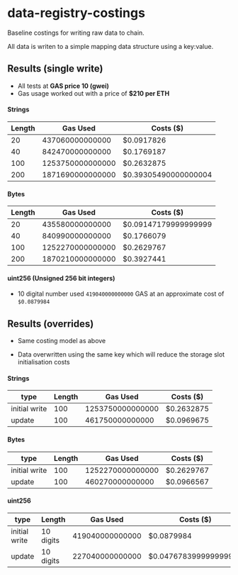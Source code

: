 # data-registry-costings

Baseline costings for writing raw data to chain. 

All data is writen to a simple mapping data structure using a key:value. 

## Results (single write)

* All tests at **GAS price 10 (gwei)**
* Gas usage worked out with a price of **$210 per ETH**

#### Strings

| Length | Gas Used | Costs ($) |
|---|---|---|
| 20  | 437060000000000  | $0.0917826  |
| 40  | 842470000000000  | $0.1769187  |
| 100  | 1253750000000000  | $0.2632875  |
| 200  | 1871690000000000  | $0.39305490000000004  |

#### Bytes

| Length | Gas Used | Costs ($) |
|---|---|---|
| 20  | 435580000000000  | $0.09147179999999999  |
| 40  | 840990000000000  | $0.1766079  |
| 100  | 1252270000000000  | $0.2629767 |
| 200  | 1870210000000000  | $0.3927441  |

#### uint256 (Unsigned 256 bit integers)

* 10 digital number used `419040000000000` GAS at an approximate cost of `$0.0879984` 

## Results (overrides)

* Same costing model as above

* Data overwritten using the same key which will reduce the storage slot initialisation costs

#### Strings

| type | Length | Gas Used | Costs ($) |
|---|---|---|---|
| initial write | 100  | 1253750000000000  | $0.2632875 |
| update | 100   |  461750000000000 | $0.0969675 |

#### Bytes

| type | Length | Gas Used | Costs ($) |
|---|---|---|---|
| initial write | 100  | 1252270000000000  | $0.2629767 | 
| update | 100   | 460270000000000  | $0.0966567 | 

#### uint256

| type | Length | Gas Used | Costs ($) |
|---|---|---|---|
| initial write | 10 digits  | 419040000000000  | $0.0879984 | 
| update | 10 digits | 227040000000000  | $0.047678399999999996 | 
